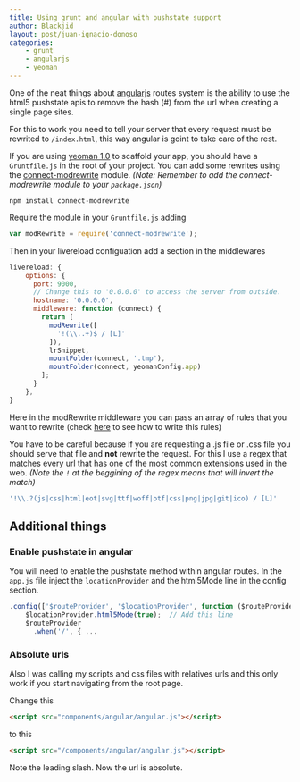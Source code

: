 ```yaml
---
title: Using grunt and angular with pushstate support
author: Blackjid
layout: post/juan-ignacio-donoso
categories:
    - grunt
    - angularjs
    - yeoman
---
```


One of the neat things about [angularjs][1] routes system is the ability to use the html5 pushstate apis to remove the hash (#) from the url when creating a single page sites.

For this to work you need to tell your server that every request must be rewrited to `/index.html`, this way angular is goint to take care of the rest.

If you are using [yeoman 1.0][2] to scaffold your app, you should have a `Gruntfile.js` in the root of your project. You can add some rewrites using the [connect-modrewrite][3] module. *(Note: Remember to add the connect-modrewrite module to your `package.json`)*

    npm install connect-modrewrite



Require the module in your `Gruntfile.js` adding

```javascript
var modRewrite = require('connect-modrewrite');
```

Then in your livereload configuation add a section in the middlewares

```javascript
livereload: {
    options: {
      port: 9000,
      // Change this to '0.0.0.0' to access the server from outside.
      hostname: '0.0.0.0',
      middleware: function (connect) {
        return [
          modRewrite([
            '!(\\..+)$ / [L]'
          ]),
          lrSnippet,
          mountFolder(connect, '.tmp'),
          mountFolder(connect, yeomanConfig.app)
        ];
      }
    },
}
```

Here in the modRewrite middleware you can pass an array of rules that you want to rewrite (check [here][3] to see how to write this rules)

You have to be careful because if you are requesting a .js file or .css file you should serve that file and **not** rewrite the request. For this I use a regex that matches every url that has one of the most common extensions used in the web. *(Note the `!` at the beggining of the regex means that will invert the match)*

```javascript
'!\\.?(js|css|html|eot|svg|ttf|woff|otf|css|png|jpg|git|ico) / [L]'
```

## Additional things

### Enable pushstate in angular

You will need to enable the pushstate method within angular routes. In the `app.js` file inject the `locationProvider` and the html5Mode line in the config section.

```javascript
.config(['$routeProvider', '$locationProvider', function ($routeProvider, $locationProvider) {
    $locationProvider.html5Mode(true);  // Add this line
    $routeProvider
      .when('/', { ...
```

### Absolute urls

Also I was calling my scripts and css files with relatives urls and this only work if you start navigating from the root page.

Change this

```html
<script src="components/angular/angular.js"></script>
```

to this

```html
<script src="/components/angular/angular.js"></script>
```

Note the leading slash. Now the url is absolute.

[1]: http://angularjs.org/
[2]: http://yeoman.io/
[3]: https://github.com/tinganho/connect-modrewrite
